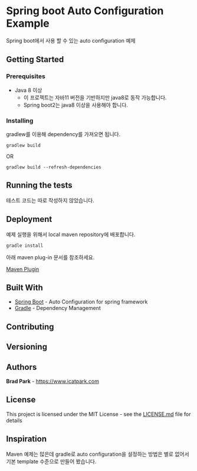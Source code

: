 # Spring boot Auto Configuration Example

Spring boot에서 사용 할 수 있는 auto configuration 예제

## Getting Started

### Prerequisites

- Java 8 이상
    * 이 프로젝트는 자바11 버전을 기반하지만 java8로 동작 가능합니다.
    * Spring boot2는 java8 이상을 사용해야 합니다. 

### Installing

gradlew를 이용해 dependency를 가져오면 됩니다.

```aidl
gradlew build
```
OR
```aidl
gradlew build --refresh-dependencies
```
## Running the tests

테스트 코드는 따로 작성하지 않았습니다.

## Deployment

예제 실행을 위해서 local maven repository에 배포합니다.

```
gradle install
```

아래 maven plug-in 문서를 참조하세요.

[Maven Plugin](https://docs.gradle.org/current/userguide/maven_plugin.html)

## Built With

* [Spring Boot](https://spring.io/projects/spring-boot) - Auto Configuration for spring framework
* [Gradle](https://docs.gradle.org/) - Dependency Management

## Contributing

## Versioning 

## Authors

**Brad Park** - https://www.icatpark.com

## License

This project is licensed under the MIT License - see the [LICENSE.md](LICENSE.md) file for details

## Inspiration

Maven 예제는 많은데 gradle로 auto configuration을 설정하는 방법은 별로 없어서 기본 template 수준으로 만들어 봤습니다.
